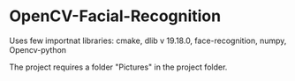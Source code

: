 # OpenCV-Facial-Recognition

Uses few importnat libraries: cmake, dlib v 19.18.0, face-recognition, numpy, Opencv-python

The project requires a folder "Pictures" in the project folder.
